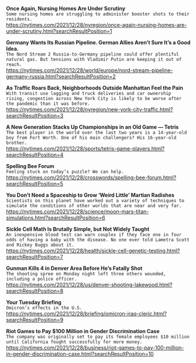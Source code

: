 **Once Again, Nursing Homes Are Under Scrutiny**\
`Some nursing homes are struggling to administer booster shots to their residents.`\
https://nytimes.com/2021/12/28/nyregion/once-again-nursing-homes-are-under-scrutiny.html?searchResultPosition=1

**Germany Wants Its Russian Pipeline. German Allies Aren’t Sure It’s a Good Idea.**\
`The Nord Stream 2 Russia-to-Germany pipeline could offer plentiful natural gas. But tensions with Vladimir Putin are keeping it out of reach.`\
https://nytimes.com/2021/12/28/world/europe/nord-stream-pipeline-germany-russia.html?searchResultPosition=2

**As Traffic Roars Back, Neighborhoods Outside Manhattan Feel the Pain**\
`With transit use lagging and truck deliveries and car ownership rising, congestion across New York City is likely to be worse after the pandemic than it was before.`\
https://nytimes.com/2021/12/28/nyregion/new-york-city-traffic.html?searchResultPosition=3

**A New Generation Stacks Up Championships in an Old Game — Tetris**\
`The best player in the world over the last two years is a 14-year-old boy from Fort Worth. One of his main challengers? His 16-year-old brother.`\
https://nytimes.com/2021/12/28/sports/tetris-game-players.html?searchResultPosition=4

**Spelling Bee Forum**\
`Feeling stuck on today’s puzzle? We can help.`\
https://nytimes.com/2021/12/28/crosswords/spelling-bee-forum.html?searchResultPosition=5

**You Don’t Need a Spaceship to Grow ‘Weird Little’ Martian Radishes**\
`Scientists on this planet have worked out a variety of techniques to simulate the conditions of other worlds that are near and very far.`\
https://nytimes.com/2021/12/28/science/moon-mars-titan-simulations.html?searchResultPosition=6

**Sickle Cell Math Is Brutally Simple, but Not Widely Taught**\
`An inexpensive blood test can warn couples if they face one in four odds of having a baby with the disease. No one ever told Lametra Scott and Rickey Buggs about it.`\
https://nytimes.com/2021/12/28/health/sickle-cell-genetic-testing.html?searchResultPosition=7

**Gunman Kills 4 in Denver Area Before He’s Fatally Shot**\
`The shooting spree on Monday night left three others wounded, including a police officer.`\
https://nytimes.com/2021/12/28/us/denver-shooting-lakewood.html?searchResultPosition=8

**Your Tuesday Briefing**\
`Omicron’s effects in the U.S.`\
https://nytimes.com/2021/12/28/briefing/omicron-iraq-cleric.html?searchResultPosition=9

**Riot Games to Pay $100 Million in Gender Discrimination Case**\
`The company was originally set to pay its female employees $10 million until California fought successfully for more money.`\
https://nytimes.com/2021/12/28/business/riot-games-to-pay-100-million-in-gender-discrimination-case.html?searchResultPosition=10

